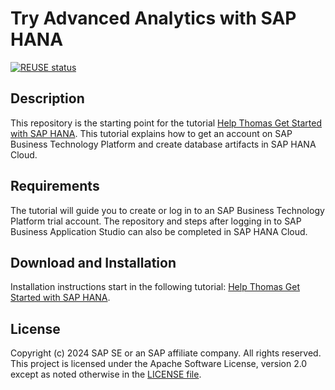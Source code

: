 # Try Advanced Analytics with SAP HANA

[![REUSE status](https://api.reuse.software/badge/github.com/SAP-samples/hana-cf-get-started-trial)](https://api.reuse.software/info/github.com/SAP-samples/hana-cf-get-started-trial)

## Description

This repository is the starting point for the tutorial [Help Thomas Get Started with SAP HANA](https://developers.sap.com/tutorials/hana-trial-advanced-analytics.html). This tutorial explains how to get an account on SAP Business Technology Platform and create database artifacts in SAP HANA Cloud.

## Requirements

The tutorial will guide you to create or log in to an SAP Business Technology Platform trial account. The repository and steps after logging in to SAP Business Application Studio can also be completed in SAP HANA Cloud.

## Download and Installation

Installation instructions start in the following tutorial: [Help Thomas Get Started with SAP HANA](https://developers.sap.com/tutorials/hana-trial-advanced-analytics.html).

## License

Copyright (c) 2024 SAP SE or an SAP affiliate company. All rights reserved. This project is licensed under the Apache Software License, version 2.0 except as noted otherwise in the [LICENSE file](LICENSES/Apache-2.0.txt).
